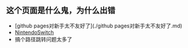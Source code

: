 ## 这个页面是什么鬼，为什么出错

- [github pages对新手太不友好了](./github pages对新手太不友好了.md)
- [NintendoSwitch](./NintendoSwitch/README.md)
- 搞个路径跳转问题太多了
